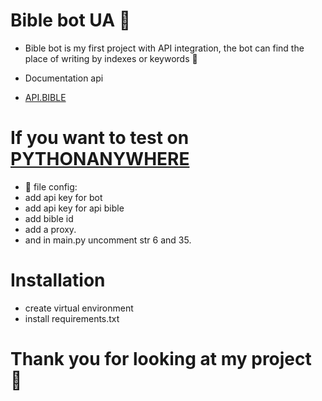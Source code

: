 # Bible bot UA 🤖

* Bible bot is my first project with API integration, the bot can find the place of writing by indexes or keywords 📖


* Documentation api
* [API.BIBLE](https://scripture.api.bible/)

# If you want to test on [PYTHONANYWHERE](https://www.pythonanywhere.com)
* 🔑 file config:
* add api key for bot
* add api key for api bible
* add bible id
* add a proxy.
* and in main.py uncomment str 6 and 35.

# Installation
* create virtual environment
* install requirements.txt




# Thank you for looking at my project 🙂


